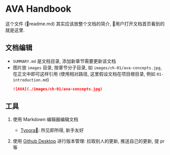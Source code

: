 # AVA Handbook

这个文件 (readme.md) 其实应该放整个文档的简介, 用户打开文档首页看到的就是这里.

## 文档编辑

- `SUMMARY.md` 是文档目录, 添加新章节需要更新该文档
- 图片放 `images` 目录, 按章节分子目录, 如 `images/ch-01/ava-concepts.jpg`, 在正文中即可这样引用 (使用相对路径, 这里假设文档在项目根目录, 例如 `01-introduction.md`)
    ```markdown
    ![AVA](./images/ch-01/ava-concepts.jpg)
    ```

## 工具

1. 使用 Markdown 编辑器编辑文档
    - [Typora](https://typora.io): 所见即所得, 新手友好

2. 使用 [Github Desktop](https://desktop.github.com/) 进行版本管理: 拉取别人的更新, 推送自己的更新, 提 pr 等
